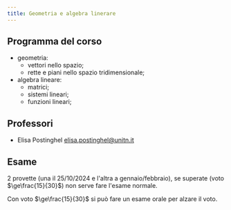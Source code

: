 ```yaml
---
title: Geometria e algebra linerare
---
```


## Programma del corso

- geometria:
  - vettori nello spazio;
  - rette e piani nello spazio tridimensionale;
- algebra lineare:
  - matrici;
  - sistemi lineari;
  - funzioni lineari;

## Professori

- Elisa Postinghel [elisa.postinghel@unitn.it](mailto:elisa.postinghel@unitn.it)

## Esame

2 provette (una il 25/10/2024 e l'altra a gennaio/febbraio), se superate (voto
$\ge\frac{15}{30}$) non serve fare l'esame normale.

Con voto $\ge\frac{15}{30}$ si può fare un esame orale per alzare il voto.
